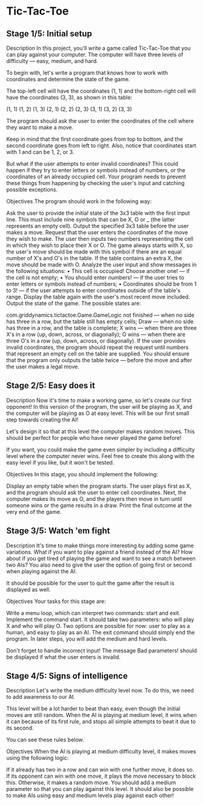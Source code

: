 # Tic-Tac-Toe

## Stage 1/5: Initial setup
Description
In this project, you'll write a game called Tic-Tac-Toe that you can play against your computer. The computer will have three levels of difficulty — easy, medium, and hard.

To begin with, let's write a program that knows how to work with coordinates and determine the state of the game.

The top-left cell will have the coordinates (1, 1) and the bottom-right cell will have the coordinates (3, 3), as shown in this table:

(1, 1) (1, 2) (1, 3)
(2, 1) (2, 2) (2, 3)
(3, 1) (3, 2) (3, 3)

The program should ask the user to enter the coordinates of the cell where they want to make a move.

Keep in mind that the first coordinate goes from top to bottom, and the second coordinate goes from left to right. Also, notice that coordinates start with 1 and can be 1, 2, or 3.

But what if the user attempts to enter invalid coordinates? This could happen if they try to enter letters or symbols instead of numbers, or the coordinates of an already occupied cell. Your program needs to prevent these things from happening by checking the user's input and catching possible exceptions.

Objectives
The program should work in the following way:

Ask the user to provide the initial state of the 3x3 table with the first input line. This must include nine symbols that can be X, O or _ (the latter represents an empty cell).
Output the specified 3x3 table before the user makes a move.
Request that the user enters the coordinates of the move they wish to make.
The user then inputs two numbers representing the cell in which they wish to place their X or O. The game always starts with X, so the user's move should be made with this symbol if there are an equal number of X's and O's in the table. If the table contains an extra X, the move should be made with O.
Analyze the user input and show messages in the following situations:
• This cell is occupied! Choose another one! — if the cell is not empty;
• You should enter numbers! — if the user tries to enter letters or symbols instead of numbers;
• Coordinates should be from 1 to 3! — if the user attempts to enter coordinates outside of the table's range.
Display the table again with the user's most recent move included.
Output the state of the game.
The possible states are:

com.griddynamics.tictactoe.Game.GameLogic not finished — when no side has three in a row, but the table still has empty cells;
Draw — when no side has three in a row, and the table is complete;
X wins — when there are three X's in a row (up, down, across, or diagonally);
O wins — when there are three O's in a row (up, down, across, or diagonally).
If the user provides invalid coordinates, the program should repeat the request until numbers that represent an empty cell on the table are supplied. You should ensure that the program only outputs the table twice — before the move and after the user makes a legal move.

## Stage 2/5: Easy does it
Description
Now it's time to make a working game, so let's create our first opponent! In this version of the program, the user will be playing as X, and the computer will be playing as O at easy level. This will be our first small step towards creating the AI!

Let's design it so that at this level the computer makes random moves. This should be perfect for people who have never played the game before!

If you want, you could make the game even simpler by including a difficulty level where the computer never wins. Feel free to create this along with the easy level if you like, but it won't be tested.

Objectives
In this stage, you should implement the following:

Display an empty table when the program starts.
The user plays first as X, and the program should ask the user to enter cell coordinates.
Next, the computer makes its move as O, and the players then move in turn until someone wins or the game results in a draw.
Print the final outcome at the very end of the game.

## Stage 3/5: Watch 'em fight
Description
It's time to make things more interesting by adding some game variations. What if you want to play against a friend instead of the AI? How about if you get tired of playing the game and want to see a match between two AIs? You also need to give the user the option of going first or second when playing against the AI.

It should be possible for the user to quit the game after the result is displayed as well.

Objectives
Your tasks for this stage are:

Write a menu loop, which can interpret two commands: start and exit.
Implement the command start. It should take two parameters: who will play X and who will play O. Two options are possible for now: user to play as a human, and easy to play as an AI.
The exit command should simply end the program.
In later steps, you will add the medium and hard levels.

Don't forget to handle incorrect input! The message Bad parameters! should be displayed if what the user enters is invalid.

## Stage 4/5: Signs of intelligence
Description
Let's write the medium difficulty level now. To do this, we need to add awareness to our AI.

This level will be a lot harder to beat than easy, even though the initial moves are still random. When the AI is playing at medium level, it wins when it can because of its first rule, and stops all simple attempts to beat it due to its second.

You can see these rules below.

Objectives
When the AI is playing at medium difficulty level, it makes moves using the following logic:

If it already has two in a row and can win with one further move, it does so.
If its opponent can win with one move, it plays the move necessary to block this.
Otherwise, it makes a random move.
You should add a medium parameter so that you can play against this level. It should also be possible to make AIs using easy and medium levels play against each other!
